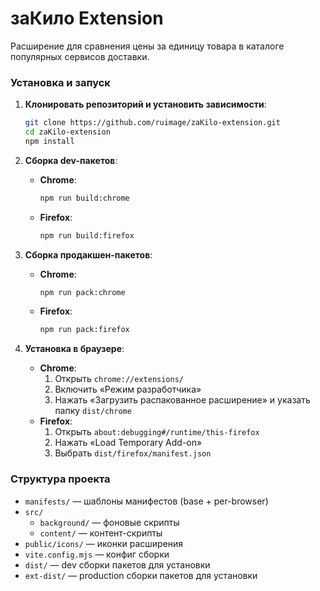 # заКило Extension

Расширение для сравнения цены за единицу товара в каталоге популярных сервисов доставки.

### Установка и запуск

1. **Клонировать репозиторий и установить зависимости**:
   ```bash
   git clone https://github.com/ruimage/zaKilo-extension.git
   cd zaKilo-extension
   npm install
   ```

3. **Сборка dev-пакетов**:
   - **Chrome**:
     ```bash
     npm run build:chrome
     ```
   - **Firefox**:
     ```bash
     npm run build:firefox
     ```

3. **Сборка продакшен-пакетов**:
    - **Chrome**:
      ```bash
      npm run pack:chrome
      ```
    - **Firefox**:
      ```bash
      npm run pack:firefox
      ```

4. **Установка в браузере**:
    - **Chrome**:
        1. Открыть `chrome://extensions/`
        2. Включить «Режим разработчика»
        3. Нажать «Загрузить распакованное расширение» и указать папку `dist/chrome`
    - **Firefox**:
        1. Открыть `about:debugging#/runtime/this-firefox`
        2. Нажать «Load Temporary Add-on»
        3. Выбрать `dist/firefox/manifest.json`

### Структура проекта

- `manifests/` — шаблоны манифестов (base + per-browser)
- `src/`
    - `background/` — фоновые скрипты
    - `content/` — контент-скрипты
- `public/icons/` — иконки расширения
- `vite.config.mjs` — конфиг сборки
- `dist/` — dev сборки пакетов для установки
- `ext-dist/` — production сборки пакетов для установки

